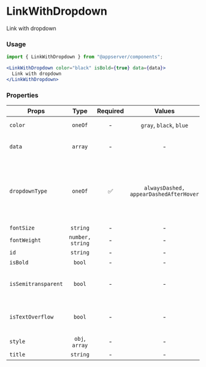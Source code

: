 # LinkWithDropdown

Link with dropdown

### Usage

```js
import { LinkWithDropdown } from "@appserver/components";
```

```jsx
<LinkWithDropdown color="black" isBold={true} data={data}>
  Link with dropdown
</LinkWithDropdown>
```

### Properties

| Props               |       Type       | Required |                 Values                 | Default | Description                                                                                                                                               |
| ------------------- | :--------------: | :------: | :------------------------------------: | :-----: | --------------------------------------------------------------------------------------------------------------------------------------------------------- |
| `color`             |     `oneOf`      |    -     |        `gray`, `black`, `blue`         | `black` | Color of link in all states - hover, active, visited                                                                                                      |
| `data`              |     `array`      |    -     |                   -                    |    -    | Array of objects, each can contain `<DropDownItem />` props                                                                                               |
| `dropdownType`      |     `oneOf`      |    ✅    | `alwaysDashed, appearDashedAfterHover` |    -    | Type of dropdown: alwaysDashed is always show dotted style and icon of arrow, appearDashedAfterHover is show dotted style and icon arrow only after hover |
| `fontSize`          |     `string`     |    -     |                   -                    | `13px`  | Font size of link                                                                                                                                         |
| `fontWeight`        | `number, string` |    -     |                   -                    |    -    | Font weight of link                                                                                                                                       |
| `id`                |     `string`     |    -     |                   -                    |    -    | Accepts id                                                                                                                                                |
| `isBold`            |      `bool`      |    -     |                   -                    | `false` | Set font weight                                                                                                                                           |
| `isSemitransparent` |      `bool`      |    -     |                   -                    | `false` | Set css-property 'opacity' to 0.5. Usually apply for users with "pending" status                                                                          |  |
| `isTextOverflow`    |      `bool`      |    -     |                   -                    | `true`  | Activate or deactivate _text-overflow_ CSS property with ellipsis (' … ') value                                                                           |
| `style`             |  `obj`, `array`  |    -     |                   -                    |    -    | Accepts css style                                                                                                                                         |
| `title`             |     `string`     |    -     |                   -                    |    -    | Title of link                                                                                                                                             |  |
